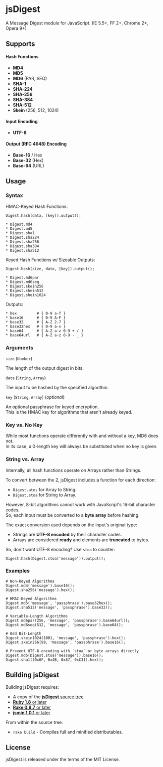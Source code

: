 jsDigest
===

A Message Digest module for JavaScript. (IE 5.5+, FF 2+, Chrome 2+, Opera 9+)


Supports
---

#### Hash Functions ####

* **MD4**
* **MD5**
* **MD6** (PAR, SEQ)
* **SHA-1**
* **SHA-224**
* **SHA-256**
* **SHA-384** 
* **SHA-512**
* **Skein** (256, 512, 1024)

#### Input Encoding ####

* **UTF-8**

#### Output (RFC 4648) Encoding ####

* **Base-16** / Hex
* **Base-32** (Hex)
* **Base-64** (URL)


Usage
---

### Syntax ###

HMAC-Keyed Hash Functions:

    Digest.hash(data, [key]).output();
    
    * Digest.md4
    * Digest.md5
    * Digest.sha1
    * Digest.sha224
    * Digest.sha256
    * Digest.sha384
    * Digest.sha512

Keyed Hash Functions w/ Sizeable Outputs:

    Digest.hash(size, data, [key]).output();
    
    * Digest.md6par
    * Digest.md6seq
    * Digest.skein256
    * Digest.shein512
    * Digest.shein1024

Outputs:

    * hex         # { 0-9 a-f }
    * base16      # { 0-9 A-F }
    * base32      # { A-Z 2-7 }
    * base32hex   # { 0-9 a-v }
    * base64      # { A-Z a-z 0-9 + / }
    * base64url   # { A-Z a-z 0-9 - _ }

### Arguments ###

`size` (`Number`)

The length of the output digest in bits.

`data` (`String`, `Array`)

The input to be hashed by the specified algorithm.

`key` (`String`, `Array`) (_optional_)

An optional passphrase for keyed encryption.  
This is the HMAC key for algorithms that aren't already keyed.


### Key vs. No Key ###

While most functions operate differently with and without a key, MD6 does not.  
In its case, a 0-length key will always be substituted when no key is given.


### String vs. Array ###

Internally, all hash functions operate on Arrays rather than Strings.

To convert between the 2, jsDigest includes a function for each direction:

* `Digest.atos` for Array to String.
* `Digest.stoa` for String to Array.

However, 8-bit algorithms cannot work with JavaScript's 16-bit character codes.  
So, each input must be converted to a **byte array** before hashing.

The exact conversion used depends on the input's original type:

* Strings are **UTF-8 encoded** by their character codes.
* Arrays are considered **ready** and elements are **truncated** to bytes.

So, don't want UTF-8 encoding? Use `stoa` to counter:

    Digest.hash(Digest.stoa('message')).output();


### Examples ###

    # Non-Keyed Algorithms
    Digest.md4('message').base16();
    Digest.sha256('message').hex();
    
    # HMAC-Keyed Algorithms
    Digest.md5('message', 'passphrase').base32hex();
    Digest.sha512('message', 'passphrase').base32();
    
    # Variable-Length Algorithms
    Digest.md6par(256, 'message', 'passphrase').base64url();
    Digest.md6seq(512, 'message', 'passphrase').base64();
    
    # Odd Bit-Length
    Digest.skein1024(1001, 'message', 'passphrase').hex();
    Digest.skein256(99, 'message', 'passphrase').base16();
    
    # Prevent UTF-8 encoding with `stoa` or byte arrays directly
    Digest.md5(Digest.stoa('message')).base16();
    Digest.sha1([0x0F, 0x4B, 0x87, 0xC3]).hex();


Building jsDigest
----

Building jsDigest requires:

 * A copy of the [**jsDigest** source tree](http://github.com/coiscir/jsdigest)
 * [**Ruby 1.8** or later](http://ruby-lang.org/)
 * [**Rake 0.8.7** or later](http://rake.rubyforge.org/)
 * [**jsmin 1.0.1** or later](http://rubyforge.org/projects/riposte/)

From within the source tree:

 * `rake build` - Compiles full and minified distributables.


License
----

jsDigest is released under the terms of the MIT License.
